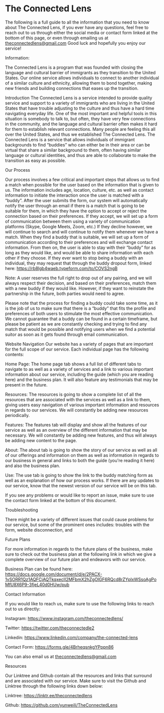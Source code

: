 # The Connected Lens

The following is a full guide to all the information that you need to know about The Connected Lens, if you ever have any questions, feel free to reach out to us through either the social media or contact form linked at the bottom of this page, or even through emailing us at theconnectedlens@gmail.com Good luck and hopefully you enjoy our service!

Information: 

The Connected Lens is a program that was founded with closing the language and cultural barrier of immigrants as they transition to the United States. Our online service allows individuals to connect to another individual of a similar culture and ethnicity, allowing them to bond together, making new friends and building connections that eases up the transition.

Introduction
The Connected Lens is a service intended to provide quality service and support to a variety of immigrants who are living in the United States that have trouble adjusting to the culture and thus have a hard time navigating everyday life. One of the most important and helpful tools in this situation is somebody to talk to, but often, they have very few connections in the community, and the language and cultural barrier often makes it hard for them to establish relevant connections. Many people are feeling this all over the United States, and thus we established The Connected Lens. The Connected Lens is a service that allows individuals of immigrant backgrounds to find “buddies” who can either be in their area or can be virtual that share a similar background to them, often having similar language or cultural identities, and thus are able to collaborate to make the transition as easy as possible.

Our Process

Our process involves a few critical and important steps that allows us to find a match when possible for the user based on the information that is given to us. The information includes age, location, culture, etc. as well as contact information to initiate the interaction once the user is matched with a “buddy”. After the user submits the form, our system will automatically notify the user through an email if there is a match that is going to be suitable for them, in which they have the option to accept or reject the connection based on their preferences. If they accept, we will set up a form of communication between them using a variety of communication platforms (Skype, Google Meets, Zoom, etc.) If they decline however, we will continue to search and will continue to notify them whenever we have a match. When they find a buddy that is suitable, we will set up a form of communication according to their preferences and will exchange contact information. From then on, the user is able to stay with their “buddy” for as long as they would like, and would be able to share information with each other if they choose. If they ever want to stop being a buddy with an individual, they may request that through the buddy dropout form, linked here: https://rb8lgb4waeb.typeform.com/to/COVS2ngB

Note: A user reserves the full right to drop out of any pairing, and we will always respect their decision, and based on their preferences, match them with a new buddy if they would like. However, if they want to reinstate the partnership in the future, both parties would need to agree.

Please note that the process for finding a buddy could take some time, as it is the job of us to make sure that there is a “buddy” that fits the profile and preferences of both users to stimulate the most effective communication. We cannot guarantee that a buddy can be found in a certain timeframe, but please be patient as we are constantly checking and trying to find any match that would be possible and notifying users when we find a potential suitor as soon as it gets found through email communication.

Website Navigation
Our website has a variety of pages that are important for the full scope of our service. Each individual page has the following contents:

Home Page: The home page tab shows a full list of different tabs to navigate to as well as a variety of services and a link to various important information about our service, including the guide (which you are reading here) and the business plan. It will also feature any testimonials that may be present in the future.

Resources: The resources is going to show a complete list of all the resources that are associated with the services as well as a link to them, giving users easy navigation of various important information and resources in regards to our services. We will constantly be adding new resources periodically.

Features: The features tab will display and show all the features of our service as well as an overview of the different information that may be necessary. We will constantly be adding new features, and thus will always be adding new content to the page.

About: The about tab is going to show the story of our service as well as all of our offerings and information on them as well as information in regards to our business in general and links to both the guide (you're reading it here) and also the business plan.

Use: The use tab is going to show the link to the buddy matching form as well as an explanation of how our process works. If there are any updates to our service, know that the newest version of our service will be on this tab.

If you see any problems or would like to report an issue, make sure to use the contact form linked at the bottom of this document.

Troubleshooting

There might be a variety of different issues that could cause problems for our service, but some of the prominent ones includes: troubles with the form, website disconnection, and

Future Plans

For more information in regards to the future plans of the business, make sure to check out the business plan at the following link in which we give a complete overview of our future plan and endeavors with our service.

Business Plan can be found here: https://docs.google.com/document/d/e/2PACX-1vSORR1Qz1AQFCjAQTkqxecII2MFbmX2hZgOlGF6RQcd8rZYplxWSsoAgPoMfU8X6P9-3fjeL40d0HUw/pub

Contact Information

If you would like to reach us, make sure to use the following links to reach out to us directly:

Instagram: https://www.instagram.com/theconnectedlens/

Twitter: https://twitter.com/theconnectedle2

Linkedin: https://www.linkedin.com/company/the-connected-lens

Contact Form: https://forms.gle/4BrheqsnkgYPppn86

You can also email us at theconnectedlens@gmail.com

Resources

Our Linktree and Github contain all the resources and links that surround and are associated with our service. Make sure to visit the Github and Linktree through the following links down below:

Linktree: https://linktr.ee/theconnectedlens

Github: https://github.com/yunweili/TheConnectedLens
